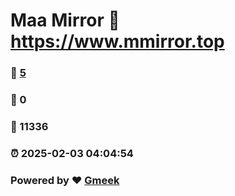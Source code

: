 # Maa Mirror :link: https://www.mmirror.top 
### :page_facing_up: [5](https://www.mmirror.top/tag.html) 
### :speech_balloon: 0 
### :hibiscus: 11336 
### :alarm_clock: 2025-02-03 04:04:54 
### Powered by :heart: [Gmeek](https://github.com/Meekdai/Gmeek)
